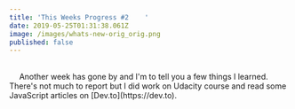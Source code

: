 ```yaml
---
title: 'This Weeks Progress #2    '
date: 2019-05-25T01:31:38.061Z
image: /images/whats-new-orig_orig.png
published: false
---
```

<br>
&emsp; Another week has gone by and I'm to tell you a few things I learned.      
There's not much to report but I did work on Udacity course and read some JavaScript articles on [Dev.to](https://dev.to).
